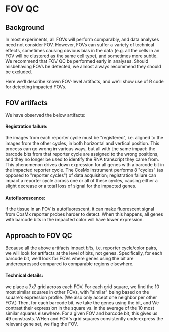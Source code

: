 # FOV QC

## Background

In most experiments, all FOVs will perform comparably, and data analyses need not consider FOV.
However, FOVs can suffer a variety of technical effects, sometimes causing obvious bias in the 
data (e.g. all the cells in an FOV will be clustered as the same cell type), and sometimes more subtle. 
We recommend that FOV QC be performed early in analyses. Should misbehaving FOVs be detected,
we almost always recommend they should be excluded. 

Here we'll describe known FOV-level artifacts, and we'll show use of R code for detecting 
impacted FOVs.

## FOV artifacts

We have observed the below artifacts:

#### Registration failure: 
the images from each reporter cycle must be "registered", i.e. 
aligned to the images from the other cycles, in both horizontal and vertical position. 
This process can go wrong in various ways, but all with the same impact: the barcode bits 
from that reporter cycle are assigned to the wrong positions, and they no longer be used
to identify the RNA transcript they came from. This phenomenon drives down expression
for all genes with a barcode bit in the impacted reporter cycle. 
The CosMx instrument performs 8 "cycles" (as opposed to "reporter cycles") of data acquisition;
registration failure can impact a reporter cycle across one or all of these cycles, causing
either a slight decrease or a total loss of signal for the impacted genes. 

#### Autofluorescence: 
if the tissue in an FOV is autofluorescent, it can make fluorescent 
signal from CosMx reporter probes harder to detect. When this happens, all genes with barcode
bits in the impacted color will have lower expression.


## Approach to FOV QC

Because all the above artifacts impact *bits*, i.e. reporter cycle/color pairs, 
we will look for artifacts at the level of bits, not genes. 
Specifically, for each barcode bit, we'll look for FOVs where genes using the bit are
underexpressed compared to comparable regions elsewhere. 

#### Technical details: 

we place a 7x7 grid across each FOV. For each grid square, we find the 10 most similar squares
in other FOVs, with "similar" being based on the square's expression profile. (We also only accept one 
neighbor per other FOV.)
Then, for each barcode bit, we take the genes using the bit, and We contrast their 
expression in the square vs. in the average of the 10 most similar squares elsewhere. 
For a given FOV and barcode bit, this gives us 49 constrasts. 
WHen and FOV's grid squares consistently underexpress the relevant gene set, we flag the FOV.




